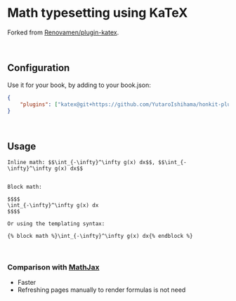 # Math typesetting using KaTeX
Forked from [Renovamen/plugin-katex](https://github.com/Renovamen/gitbook-plugin-katex).

&nbsp;
## Configuration
Use it for your book, by adding to your book.json:

```json
{
    "plugins": ["katex@git+https://github.com/YutaroIshihama/honkit-plugin-katex.git"]
}
```

&nbsp;
## Usage

```
Inline math: $$\int_{-\infty}^\infty g(x) dx$$, $$\int_{-\infty}^\infty g(x) dx$$


Block math:

$$$$
\int_{-\infty}^\infty g(x) dx
$$$$

Or using the templating syntax:

{% block math %}\int_{-\infty}^\infty g(x) dx{% endblock %}
```

&nbsp;
### Comparison with [MathJax](https://github.com/GitbookIO/plugin-mathjax)

- Faster
- Refreshing pages manually to render formulas is not need

